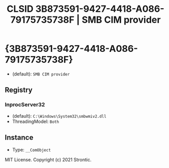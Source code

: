 ﻿---
title: "CLSID 3B873591-9427-4418-A086-79175735738F | SMB CIM provider"
excerpt: What is COM-Object CLSID 3B873591-9427-4418-A086-79175735738F?
---

# {3B873591-9427-4418-A086-79175735738F}

* (default): `SMB CIM provider`

## Registry


### InprocServer32

* (default): `C:\Windows\System32\smbwmiv2.dll`
* ThreadingModel: `Both`

## Instance

* Type: `__ComObject`

MIT License. Copyright (c) 2021 Strontic.


